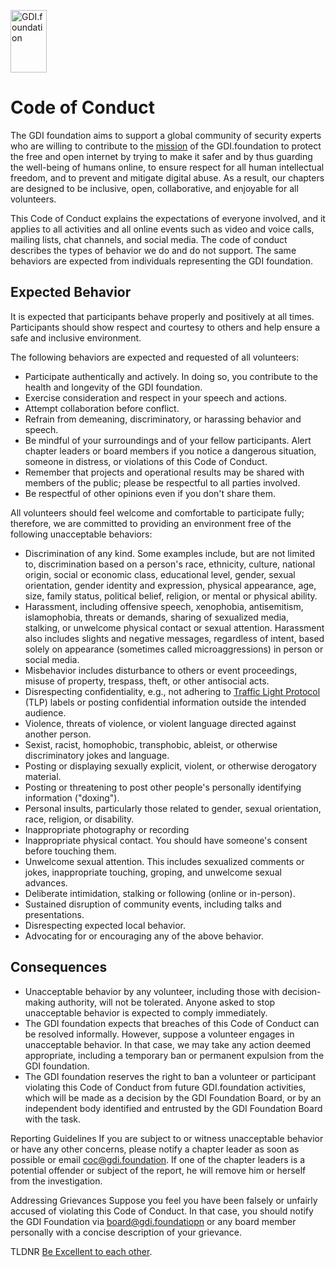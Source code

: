 
<a href="/"><img src="https://gdi.foundation/img/logo.png" alt="GDI.foundation" width="58" height="100" border="0" /></a>

# Code of Conduct
The GDI foundation aims to support a global community of security experts who are willing to contribute to the [mission](https://gdi.foundation/#/mission/README) of the GDI.foundation to protect the free and open internet by trying to make it safer and by thus guarding the well-being of humans online, to ensure respect for all human intellectual freedom, and to prevent and mitigate digital abuse.  As a result, our chapters are designed to be inclusive, open, collaborative, and enjoyable for all volunteers.

This Code of Conduct explains the expectations of everyone involved, and it applies to all activities and all online events such as video and voice calls, mailing lists, chat channels, and social media. The code of conduct describes the types of behavior we do and do not support. The same behaviors are expected from individuals representing the GDI foundation.

## Expected Behavior
It is expected that participants behave properly and positively at all times. Participants should show respect and courtesy to others and help ensure a safe and inclusive environment.

The following behaviors are expected and requested of all volunteers:
* Participate authentically and actively. In doing so, you contribute to the health and longevity of the GDI foundation.
* Exercise consideration and respect in your speech and actions.
* Attempt collaboration before conflict.
* Refrain from demeaning, discriminatory, or harassing behavior and speech.
* Be mindful of your surroundings and of your fellow participants. Alert chapter leaders or board members if you notice a dangerous situation, someone in distress, or violations of this Code of Conduct.
* Remember that projects and operational results may be shared with members of the public; please be respectful to all parties involved.
* Be respectful of other opinions even if you don't share them.

All volunteers should feel welcome and comfortable to participate fully; therefore, we are committed to providing an environment free of the following unacceptable behaviors:

* Discrimination of any kind. Some examples include, but are not limited to, discrimination based on a person's race, ethnicity, culture, national origin, social or economic class, educational level, gender, sexual orientation, gender identity and expression, physical appearance, age, size, family status, political belief, religion, or mental or physical ability.
* Harassment, including offensive speech, xenophobia, antisemitism, islamophobia, threats or demands, sharing of sexualized media, stalking, or unwelcome physical contact or sexual attention. Harassment also includes slights and negative messages, regardless of intent, based solely on appearance (sometimes called microaggressions) in person or social media.
* Misbehavior includes disturbance to others or event proceedings, misuse of property, trespass, theft, or other antisocial acts.
* Disrespecting confidentiality, e.g., not adhering to [Traffic Light Protocol](https://gdi.foundation/#/traffic-light-protocol/README.md) (TLP)  labels or posting confidential information outside the intended audience.
* Violence, threats of violence, or violent language directed against another person.
* Sexist, racist, homophobic, transphobic, ableist, or otherwise discriminatory jokes and language.
* Posting or displaying sexually explicit, violent, or otherwise derogatory material.
* Posting or threatening to post other people's personally identifying information ("doxing").
* Personal insults, particularly those related to gender, sexual orientation, race, religion, or disability.
* Inappropriate photography or recording
* Inappropriate physical contact. You should have someone's consent before touching them.
* Unwelcome sexual attention. This includes sexualized comments or jokes, inappropriate touching, groping, and unwelcome sexual advances.
* Deliberate intimidation, stalking or following (online or in-person).
* Sustained disruption of community events, including talks and presentations.
* Disrespecting expected local behavior.
* Advocating for or encouraging any of the above behavior.

## Consequences
* Unacceptable behavior by any volunteer, including those with decision-making authority, will not be tolerated. Anyone asked to stop unacceptable behavior is expected to comply immediately.
* The GDI foundation expects that breaches of this Code of Conduct can be resolved informally. However, suppose a volunteer engages in unacceptable behavior. In that case, we may take any action deemed appropriate, including a temporary ban or permanent expulsion from the GDI foundation.
* The GDI foundation reserves the right to ban a volunteer or participant violating this Code of Conduct from future GDI.foundation activities, which will be made as a decision by the GDI Foundation Board, or by an independent body identified and entrusted by the GDI Foundation Board with the task.

Reporting Guidelines
If you are subject to or witness unacceptable behavior or have any other concerns, please notify a chapter leader as soon as possible or email coc@gdi.foundation. If one of the chapter leaders is a potential offender or subject of the report, he will remove him or herself from the investigation.

Addressing Grievances
Suppose you feel you have been falsely or unfairly accused of violating this Code of Conduct. In that case, you should notify the GDI Foundation via board@gdi.foundatiopn or any board member personally with a concise description of your grievance.

TLDNR 
[Be Excellent to each other](https://www.youtube.com/watch?v=rph_1DODXDU).
